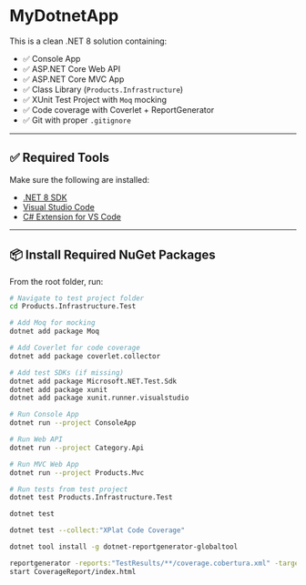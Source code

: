 # MyDotnetApp

This is a clean .NET 8 solution containing:

- ✅ Console App
- ✅ ASP.NET Core Web API
- ✅ ASP.NET Core MVC App
- ✅ Class Library (`Products.Infrastructure`)
- ✅ XUnit Test Project with `Moq` mocking
- ✅ Code coverage with Coverlet + ReportGenerator
- ✅ Git with proper `.gitignore`


---

## ✅ Required Tools

Make sure the following are installed:

- [.NET 8 SDK](https://dotnet.microsoft.com/en-us/download/dotnet/8.0)
- [Visual Studio Code](https://code.visualstudio.com/)
- [C# Extension for VS Code](https://marketplace.visualstudio.com/items?itemName=ms-dotnettools.csharp)

---

## 📦 Install Required NuGet Packages

From the root folder, run:

```bash
# Navigate to test project folder
cd Products.Infrastructure.Test

# Add Moq for mocking
dotnet add package Moq

# Add Coverlet for code coverage
dotnet add package coverlet.collector

# Add test SDKs (if missing)
dotnet add package Microsoft.NET.Test.Sdk
dotnet add package xunit
dotnet add package xunit.runner.visualstudio

# Run Console App
dotnet run --project ConsoleApp

# Run Web API
dotnet run --project Category.Api

# Run MVC Web App
dotnet run --project Products.Mvc

# Run tests from test project
dotnet test Products.Infrastructure.Test

dotnet test

dotnet test --collect:"XPlat Code Coverage"

dotnet tool install -g dotnet-reportgenerator-globaltool

reportgenerator -reports:"TestResults/**/coverage.cobertura.xml" -targetdir:"CoverageReport"
start CoverageReport/index.html



